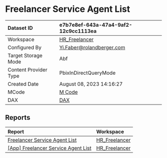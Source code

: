 



# Freelancer Service Agent List

|Dataset ID|e7b7e8ef-643a-47a4-9af2-12c9cc1113ea|
| :--- | :--- |
|Workspace|[HR_Freelancer](../Workspaces/HR_Freelancer.md)|
|Configured By|Yi.Faber@rolandberger.com|
|Target Storage Mode|Abf|
|Content Provider Type|PbixInDirectQueryMode|
|Created Date|August 08, 2023 14:16:27|
|MCode|[M Code](./Freelancer-Service-Agent-List/mcode.md)|
|DAX|[DAX](./Freelancer-Service-Agent-List/dax.md)|

## Reports

|Report|Workspace|
| :--- | :--- |
|[Freelancer Service Agent List](../Reports/Freelancer-Service-Agent-List.md)|[HR_Freelancer](../Workspaces/HR_Freelancer.md)|
|[[App] Freelancer Service Agent List](../Reports/[App]-Freelancer-Service-Agent-List.md)|[HR_Freelancer](../Workspaces/HR_Freelancer.md)|
